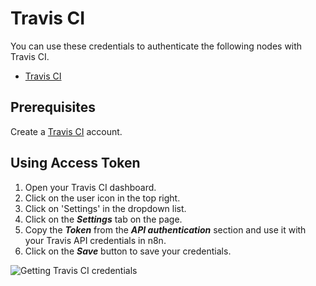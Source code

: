 # Travis CI

You can use these credentials to authenticate the following nodes with Travis CI.

- [Travis CI](/integrations/nodes/n8n-nodes-base.travisCI/)

## Prerequisites

Create a [Travis CI](https://travis-ci.org/) account.

## Using Access Token

1. Open your Travis CI dashboard.
2. Click on the user icon in the top right.
3. Click on 'Settings' in the dropdown list.
4. Click on the ***Settings*** tab on the page.
5. Copy the ***Token*** from the ***API authentication*** section and use it with your Travis API credentials in n8n.
6. Click on the ***Save*** button to save your credentials.

![Getting Travis CI credentials](/_images/integrations/credentials/travisci/using-access-token.gif)
